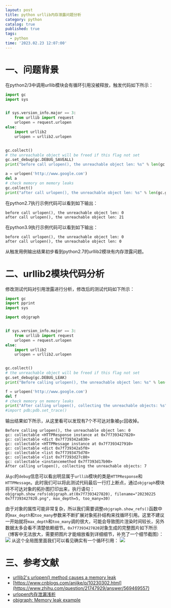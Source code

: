 ```yaml
---
layout: post
title: python urllib内存泄露问题分析
category: python
catalog: true
published: true
tags:
  - python
time: '2023.02.23 12:07:00'
---
```


# 一、问题背景
在python2/3中调用urllib模块会有循环引用没被释放，触发代码如下所示：
```python
import gc
import sys


if sys.version_info.major == 3:
    from urllib import request
    urlopen = request.urlopen
else:
    import urllib2
    urlopen = urllib2.urlopen


gc.collect()
# the unreachable object will be freed if this flag not set
gc.set_debug(gc.DEBUG_SAVEALL)
print("before call urlopen(), the unreachable object len: %s" % len(gc.garbage))

a = urlopen('http://www.google.com')
del a
# check memory on memory leaks
gc.collect()
print("after call urlopen(), the unreachable object len: %s" % len(gc.garbage))
```
在python2.7执行示例代码可以看到如下输出：
```shell
before call urlopen(), the unreachable object len: 0
after call urlopen(), the unreachable object len: 21
```
在python3.9执行示例代码可以看到如下输出：
```shell
before call urlopen(), the unreachable object len: 0
after call urlopen(), the unreachable object len: 0
```
从触发用例输出结果初步看到python2.7的urllib2模块有内存泄露问题。

# 二、urllib2模块代码分析
修改测试代码对引用泄露进行分析，修改后的测试代码如下所示：
```python
import gc
import pprint
import sys

import objgraph


if sys.version_info.major == 3:
    from urllib import request
    urlopen = request.urlopen
else:
    import urllib2
    urlopen = urllib2.urlopen


gc.collect()
# the unreachable object will be freed if this flag not set
gc.set_debug(gc.DEBUG_LEAK)
print("Before calling urlopen(), the unreachable object len: %s" % len(gc.garbage))

f = urlopen('http://www.google.com')
del f
# check memory on memory leaks
print("After calling urlopen(), collecting the unreachable objects: %s" % gc.collect())
#import pdb;pdb.set_trace()
```
输出结果如下所示，从这里看可以发现有7个不可达对象被`gc`回收掉。
```shell
Before calling urlopen(), the unreachable object len: 0
gc: collectable <HTTPResponse instance at 0x7f7393427820>
gc: collectable <dict 0x7f739342a830>
gc: collectable <HTTPMessage instance at 0x7f7393427910>
gc: collectable <dict 0x7f739342a5f0>
gc: collectable <list 0x7f7393475d70>
gc: collectable <list 0x7f7393d27c80>
gc: collectable <instancemethod 0x7f7393d17b90>
After calling urlopen(), collecting the unreachable objects: 7
```
从`gc`的`debug`信息可以看出明显属于`urllib`模块的类是`HTTPResponse`和`HTTPMessage`。此时我们可以将此测试代码最后一行打上断点，通过`objgraph`模块将不可达对象的拓扑图打印出来，执行语句：
`objgraph.show_refs(objgraph.at(0x7f7393427820), filename="20230225 0x7f7393427820.png", max_depth=5, too_many=30)`

由于对象的属性可能非常复杂，所以我们需要调整`objgraph.show_refs()`函数中的`max_depth`和`too_many`参数来不断扩展对象拓扑结构来找循环引用。这里不建议一开始就将`max_depth`和`too_many`调的很大，可能会导致图片渲染时间较长，另外数据太多会看不清楚依赖细节。`0x7f7393427820`对象生成的完整图片如下所示（博客中无法放大，需要把图片才能缩放看到详细细节，补充了一个细节截图）：
![]({{site.baseurl}}/img/2023/Q1/20230225-0x7f7393427820.png)
从这个全局图里面我们可以看见确实有一个循环引用：
![]({{site.baseurl}}/img/2023/Q1/20230225-0x7f7393427820-2.png)

# 三、参考文献
- [urllib2's urlopen() method causes a memory leak](https://github.com/python/cpython/issues/42012)
- [https://www.cnblogs.com/anjike/p/10230302.html](https://www.zhihu.com/question/21747929/answer/569469557)
- [urlopen内存泄漏浅析](https://www.cnblogs.com/anjike/p/10230302.html)
- [objgraph: Memory leak example](https://mg.pov.lt/objgraph/#memory-leak-example)
